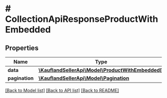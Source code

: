# # CollectionApiResponseProductWithEmbedded

## Properties

Name | Type | Description | Notes
------------ | ------------- | ------------- | -------------
**data** | [**\KauflandSellerApi\Model\ProductWithEmbedded[]**](ProductWithEmbedded.md) |  |
**pagination** | [**\KauflandSellerApi\Model\Pagination**](Pagination.md) |  | [optional]

[[Back to Model list]](../../README.md#models) [[Back to API list]](../../README.md#endpoints) [[Back to README]](../../README.md)
